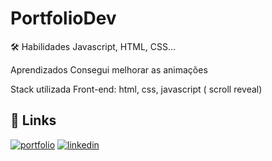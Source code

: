 # PortfolioDev


🛠 Habilidades
Javascript, HTML, CSS...

Aprendizados
Consegui melhorar as animações

Stack utilizada
Front-end: html, css, javascript ( scroll reveal)


## 🔗 Links
[![portfolio](https://img.shields.io/badge/my_portfolio-000?style=for-the-badge&logo=ko-fi&logoColor=white)](https://portfolio-dev-cq2k.vercel.app/)
[![linkedin](https://img.shields.io/badge/linkedin-0A66C2?style=for-the-badge&logo=linkedin&logoColor=white)](https://www.linkedin.com/in/daniela-almeida-322564203/)
